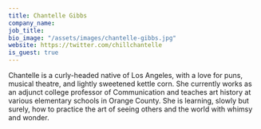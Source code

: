 ```yaml
---
title: Chantelle Gibbs
company_name: 
job_title: 
bio_image: "/assets/images/chantelle-gibbs.jpg"
website: https://twitter.com/chillchantelle
is_guest: true
---
```


Chantelle is a curly-headed native of Los Angeles, with a love for puns, musical theatre, and lightly sweetened kettle corn. She currently works as an adjunct college professor of Communication and teaches art history at various elementary schools in Orange County. She is learning, slowly but surely, how to practice the art of seeing others and the world with whimsy and wonder.
